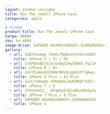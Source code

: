 ```yaml
---
layout: produk-casinghp
title: Run The Jewels iPhone Case
categories: apple

# Produk
product-title: Run The Jewels iPhone Case
harga: 90000
sku: hn-4689
image-drive: 1mPbQDF-AbzMeXsRAQUfc-UiD0eRQGO4x
gallery:
  - url: 1oBzYuumqu_T9nKLfRpNvvXVlHLksUAOl
    title: iPhone 5 / 5s / SE
  - url: 1toPDhuW2jbi9JsSUgSJHy54WOX_Fqi1h
    title: iPhone 6 / 6s
  - url: 1XvYIvAeubtE94WcRHs8capbI4Y7gAwp-
    title: iPhone 6 Plus / 6s Plus
  - url: 1ovLtzOmqOx-XVHa84kjOuB2MqPrbZFc-
    title: iPhone 7 / 8
  - url: 1FHvSX452__-HFqOkp21kCuREvXAeSw3n
    title: iPhone 7 Plus / 8 Plus
  - url: 1mPbQDF-AbzMeXsRAQUfc-UiD0eRQGO4x
    title: iPhone X
---
```

